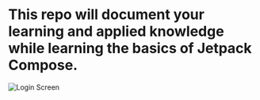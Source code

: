 <h1>This repo will document your learning and applied knowledge while learning the basics of Jetpack Compose.</h1>

![Login Screen](images/login-screen.jpg)
